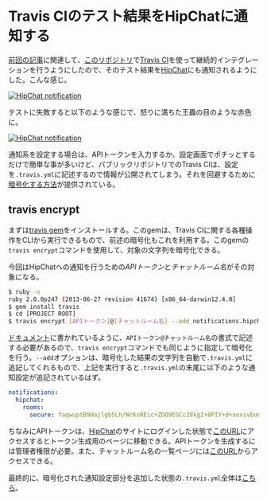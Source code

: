 # <span>Travis CIのテスト結果を</span><span>HipChatに通知する</span>

[前回の記事](/2013/09/02/travis-ci-coveralls-code-climate-github-badge)に関連して、[このリポジトリ](https://github.com/ruedap/alfred2-font-awesome-workflow)で[Travis CI](http://travis-ci.com/)を使って継続的インテグレーションを行うようにしたので、そのテスト結果を[HipChat](https://www.hipchat.com/)にも通知されるようにした。こんな感じ。

[![HipChat notification](/assets/2013/09/12/travis-ci-hipchat-notifications-01.png)](/assets/2013/09/12/travis-ci-hipchat-notifications-01.png)

テストに失敗すると以下のような感じで、怒りに満ちた王蟲の目のような赤色に。

[![HipChat notification](/assets/2013/09/12/travis-ci-hipchat-notifications-02.png)](/assets/2013/09/12/travis-ci-hipchat-notifications-02.png)

通知系を設定する場合は、APIトークンを入力するか、設定画面でポチッとするだけで簡単な事が多いけど、パブリックリポジトリでのTravis CIは、設定を`.travis.yml`に記述するので情報が公開されてしまう。それを回避するために[暗号化する方法](http://about.travis-ci.org/docs/user/encryption-keys/)が提供されている。

<!-- READMORE -->

## travis encrypt

まずは[travis gem](https://rubygems.org/gems/travis)をインストールする。このgemは、Travis CIに関する各種操作をCLIから実行できるもので、前述の暗号化もこれを利用する。このgemの`travis encrypt`コマンドを使用して、対象の文字列を暗号化できる。

今回はHipChatへの通知を行うための*APIトークン*と*チャットルーム名*がその対象になる。

~~~ sh
$ ruby -v
ruby 2.0.0p247 (2013-06-27 revision 41674) [x86_64-darwin12.4.0]
$ gem install travis
$ cd [PROJECT ROOT]
$ travis encrypt [APIトークン]@[チャットルーム名] --add notifications.hipchat.rooms
~~~

[ドキュメント](http://about.travis-ci.org/docs/user/notifications/#HipChat-notification)に書かれているように、`APIトークン@チャットルーム名`の書式で記述する必要があるので、`travis encrypt`コマンドでも同じように指定して暗号化を行う。`--add`オプションは、暗号化した結果の文字列を自動で`.travis.yml`に追記してくれるもので、上記を実行すると`.travis.yml`の末尾に以下のような通知設定が追記されているはず。

~~~ yaml
notifications:
  hipchat:
    rooms:
      secure: faqwuptB9Hajlgb5Lh/WcKoREic+ZDO9EGCc28kgI+8PIY+d+xovsvbu6flJZymzr9g9s4rtP/HHrU+YODIo5k1EnGtspcVZY3e7nCQOYwRxlYoISUl9du9tqETmQr35hwwe/fq1cjOlMdayvqqmUFpXWetQey9+gQfuvE44q1c=
~~~

ちなみにAPIトークンは、[HipChat](https://www.hipchat.com/)のサイトにログインした状態で[このURL](https://www.hipchat.com/admin/api)にアクセスするとトークン生成用のページに移動できる。APIトークンを生成するには管理者権限が必要。また、チャットルーム名の一覧ページには[このURL](https://www.hipchat.com/rooms/ids)からアクセスできる。

最終的に、暗号化された通知設定部分を追加した状態の`.travis.yml`全体は[こちら](https://github.com/ruedap/alfred2-font-awesome-workflow/blob/08003163759b3d1ce0e5c05f7fb5aa1588461029/.travis.yml#L10-L13)。

